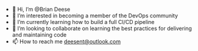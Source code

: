 - 👋 Hi, I’m @Brian Deese
- 👀 I’m interested in becoming a member of the DevOps community
- 🌱 I’m currently learning how to build a full CI/CD pipeline
- 💞️ I’m looking to collaborate on learning the best practices for delivering and maintaining code
- 📫 How to reach me deesent@outlook.com

<!---
bfeezee/bfeezee is a ✨ special ✨ repository because its `README.md` (this file) appears on your GitHub profile.
You can click the Preview link to take a look at your changes.
--->
